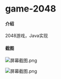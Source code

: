 # game-2048

#### 介绍
2048游戏，Java实现

#### 截图
![](https://images.gitee.com/uploads/images/2021/0409/203204_b9a8f29d_5491727.png "屏幕截图.png")

![](https://images.gitee.com/uploads/images/2021/0409/203251_39da8764_5491727.png "屏幕截图.png")

